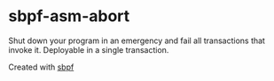 # sbpf-asm-abort

Shut down your program in an emergency and fail all transactions that invoke it. Deployable in a single transaction.

Created with [sbpf](https://github.com/deanmlittle/sbpf)